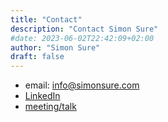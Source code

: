 ```yaml
---
title: "Contact"
description: "Contact Simon Sure"
#date: 2023-06-02T22:42:09+02:00
author: "Simon Sure"
draft: false
---
```


- email: [info@simonsure.com](mailto:info@simonsure.com)
- [LinkedIn](https://www.linkedin.com/in/simon-sure/)
- [meeting/talk](https://fantastical.app/simonsure/30-minutes-online)
